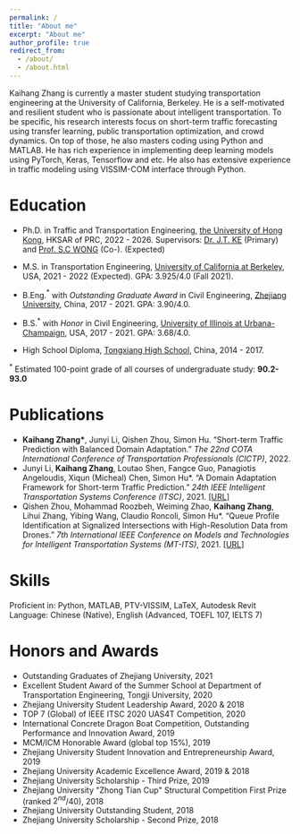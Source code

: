 ```yaml
---
permalink: /
title: "About me"
excerpt: "About me"
author_profile: true
redirect_from: 
  - /about/
  - /about.html
---
```


Kaihang Zhang is currently a master student studying transportation engineering at the University of California, Berkeley. He is a self-motivated and resilient student who is passionate about intelligent transportation. To be specific, his research interests focus on short-term traffic forecasting using transfer learning, public transportation optimization, and crowd dynamics. On top of those, he also masters coding using Python and MATLAB. He has rich experience in implementing deep learning models using PyTorch, Keras, Tensorflow and etc. He also has extensive experience in traffic modeling using VISSIM-COM interface through Python.<br>

Education
======
- Ph.D. in Traffic and Transportation Engineering, [the University of Hong Kong](https://www.hku.hk/), HKSAR of PRC, 2022 - 2026. Supervisors: [Dr. J.T. KE](http://www.civil.hku.hk/pp-kejt.html) (Primary) and [Prof. S.C WONG](http://www.civil.hku.hk/pp-wongsc.html) (Co-). (Expected)

- M.S. in Transportation Engineering, [University of California at Berkeley](https://www.berkeley.edu/), USA, 2021 - 2022 (Expected). GPA: 3.925/4.0 (Fall 2021).

- B.Eng.$^*$ with $Outstanding\ Graduate\ Award$ in Civil Engineering, [Zhejiang University](http://www.zju.edu.cn/english/), China, 2017 - 2021. GPA: 3.90/4.0.

- B.S.$^*$ with $Honor$ in Civil Engineering, [University of Illinois at Urbana-Champaign](https://illinois.edu/), USA, 2017 - 2021. GPA: 3.68/4.0.

- High School Diploma, [Tongxiang High School](http://txgjzx.zjtxedu.org/Contentpage.html?id=29), China, 2014 - 2017.

$^*$ Estimated 100-point grade of all courses of undergraduate study: **90.2-93.0**

Publications
======
- **Kaihang Zhang\***, Junyi Li, Qishen Zhou, Simon Hu. “Short-term Traffic Prediction with Balanced Domain Adaptation.” *The 22nd COTA International Conference of Transportation Professionals (CICTP)*, 2022.
- Junyi Li, **Kaihang Zhang**, Loutao Shen, Fangce Guo, Panagiotis Angeloudis, Xiqun (Micheal) Chen, Simon Hu\*. “A Domain Adaptation Framework for Short-term Traffic Prediction.” *24th IEEE Intelligent Transportation Systems Conference (ITSC)*, 2021. [[URL]](https://ieeexplore.ieee.org/document/9564567)<br>
- Qishen Zhou, Mohammad Roozbeh, Weiming Zhao, **Kaihang Zhang**, Lihui Zhang, Yibing Wang, Claudio Roncoli, Simon Hu\*. “Queue Profile Identification at Signalized Intersections with High-Resolution Data from Drones.” *7th International IEEE Conference on Models and Technologies for Intelligent Transportation Systems (MT-ITS)*, 2021. [[URL]](https://ieeexplore.ieee.org/document/9529337)

Skills
======
Proficient in: Python, MATLAB, PTV-VISSIM, LaTeX, Autodesk Revit<br>
Language: Chinese (Native), English (Advanced, TOEFL 107, IELTS 7)

Honors and Awards
======
- Outstanding Graduates of Zhejiang University, 2021<br>
- Excellent Student Award of the Summer School at Department of Transportation Engineering, Tongji University, 2020<br>
- Zhejiang University Student Leadership Award, 2020 & 2018<br>
- TOP 7 (Global) of IEEE ITSC 2020 UAS4T Competition, 2020<br>
- International Concrete Dragon Boat Competition, Outstanding Performance and Innovation Award, 2019<br>
- MCM/ICM Honorable Award (global top 15%), 2019<br>
- Zhejiang University Student Innovation and Entrepreneurship Award, 2019<br>
- Zhejiang University Academic Excellence Award, 2019 & 2018<br>
- Zhejiang University Scholarship - Third Prize, 2019<br>
- Zhejiang University "Zhong Tian Cup" Structural Competition First Prize (ranked $2^{nd}$/40), 2018<br>
- Zhejiang University Outstanding Student, 2018<br>
- Zhejiang University Scholarship - Second Prize, 2018<br>